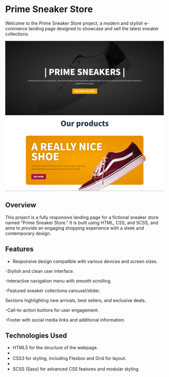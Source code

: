 # Prime Sneaker Store

Welcome to the Prime Sneaker Store project, a modern and stylish e-commerce landing page designed to showcase and sell the latest sneaker collections.

![Prime Landing Page Screenshot](screeenshot8000.png)
![Prime Landing Page Screenshot](screenshot9000.png)

## Overview

This project is a fully responsive landing page for a fictional sneaker store named "Prime Sneaker Store." It is built using HTML, CSS, and SCSS, and aims to provide an engaging shopping experience with a sleek and contemporary design.

## Features

- Responsive design compatible with various devices and screen sizes.

-Stylish and clean user interface.

-Interactive navigation menu with smooth scrolling.

-Featured sneaker collections carousel/slider.

Sections highlighting new arrivals, best sellers, and exclusive deals.

-Call-to-action buttons for user engagement.

-Footer with social media links and additional information.

## Technologies Used

- HTML5 for the structure of the webpage.
- 
- CSS3 for styling, including Flexbox and Grid for layout.
- 
- SCSS (Sass) for advanced CSS features and modular styling.
